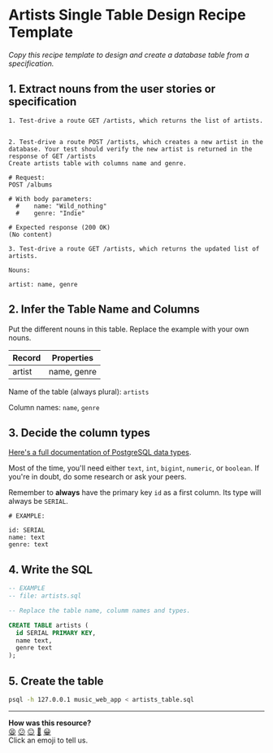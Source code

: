 # Artists Single Table Design Recipe Template

_Copy this recipe template to design and create a database table from a specification._

## 1. Extract nouns from the user stories or specification

```
1. Test-drive a route GET /artists, which returns the list of artists.


2. Test-drive a route POST /artists, which creates a new artist in the database. Your test should verify the new artist is returned in the response of GET /artists
Create artists table with columns name and genre.

# Request:
POST /albums

# With body parameters:
  #    name: "Wild_nothing"
  #    genre: "Indie"

# Expected response (200 OK)
(No content)

3. Test-drive a route GET /artists, which returns the updated list of artists.
```

```
Nouns:

artist: name, genre
```

## 2. Infer the Table Name and Columns

Put the different nouns in this table. Replace the example with your own nouns.

| Record                | Properties       |
| --------------------- | -----------------|
| artist                | name, genre      |

Name of the table (always plural): `artists`

Column names: `name`, `genre`

## 3. Decide the column types

[Here's a full documentation of PostgreSQL data types](https://www.postgresql.org/docs/current/datatype.html).

Most of the time, you'll need either `text`, `int`, `bigint`, `numeric`, or `boolean`. If you're in doubt, do some research or ask your peers.

Remember to **always** have the primary key `id` as a first column. Its type will always be `SERIAL`.

```
# EXAMPLE:

id: SERIAL
name: text
genre: text
```

## 4. Write the SQL

```sql
-- EXAMPLE
-- file: artists.sql

-- Replace the table name, columm names and types.

CREATE TABLE artists (
  id SERIAL PRIMARY KEY,
  name text,
  genre text
);
```

## 5. Create the table

```bash
psql -h 127.0.0.1 music_web_app < artists_table.sql
```

<!-- BEGIN GENERATED SECTION DO NOT EDIT -->

---

**How was this resource?**  
[😫](https://airtable.com/shrUJ3t7KLMqVRFKR?prefill_Repository=makersacademy%2Fdatabases-in-python&prefill_File=resources%2Fsingle_table_design_recipe_template.md&prefill_Sentiment=😫) [😕](https://airtable.com/shrUJ3t7KLMqVRFKR?prefill_Repository=makersacademy%2Fdatabases-in-python&prefill_File=resources%2Fsingle_table_design_recipe_template.md&prefill_Sentiment=😕) [😐](https://airtable.com/shrUJ3t7KLMqVRFKR?prefill_Repository=makersacademy%2Fdatabases-in-python&prefill_File=resources%2Fsingle_table_design_recipe_template.md&prefill_Sentiment=😐) [🙂](https://airtable.com/shrUJ3t7KLMqVRFKR?prefill_Repository=makersacademy%2Fdatabases-in-python&prefill_File=resources%2Fsingle_table_design_recipe_template.md&prefill_Sentiment=🙂) [😀](https://airtable.com/shrUJ3t7KLMqVRFKR?prefill_Repository=makersacademy%2Fdatabases-in-python&prefill_File=resources%2Fsingle_table_design_recipe_template.md&prefill_Sentiment=😀)  
Click an emoji to tell us.

<!-- END GENERATED SECTION DO NOT EDIT -->
